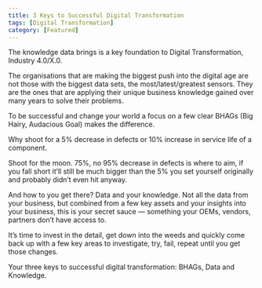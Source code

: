```yaml
---
title: 3 Keys to Successful Digital Transformation
tags: [Digital Transformation]
category: [Featured]
---
```

The knowledge data brings is a key foundation to Digital Transformation, Industry 4.0/X.0.

The organisations that are making the biggest push into the digital age are not those with the biggest data sets, the most/latest/greatest sensors. They are the ones that are applying their unique business knowledge gained over many years to solve their problems.

To be successful and change your world a focus on a few clear BHAGs (Big Hairy, Audacious Goal) makes the difference.

Why shoot for a 5% decrease in defects or 10% increase in service life of a component.

Shoot for the moon. 75%, no 95% decrease in defects is where to aim, if you fall short it’ll still be much bigger than the 5% you set yourself originally and probably didn’t even hit anyway.

And how to you get there? Data and your knowledge. Not all the data from your business, but combined from a few key assets and your insights into your business, this is your secret sauce — something your OEMs, vendors, partners don’t have access to.

It’s time to invest in the detail, get down into the weeds and quickly come back up with a few key areas to investigate, try, fail, repeat until you get those changes.

Your three keys to successful digital transformation: BHAGs, Data and Knowledge.